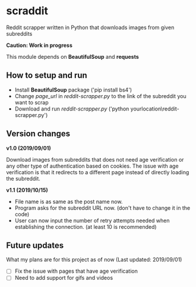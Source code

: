 # scraddit
Reddit scrapper written in Python that downloads images from given subreddits

**Caution: Work in progress**

This module depends on **BeautifulSoup** and **requests**

## How to setup and run
- Install **BeautifulSoup** package ('pip install bs4')
- Change *page_url* in *reddit-scrapper.py* to the link of the subreddit you want to scrap
- Download and run *reddit-scrapper.py* ('python yourlocation\reddit-scrapper.py')

## Version changes
**v1.0 (2019/09/01)**

Download images from subreddits that does not need age verification or any other type of authentication based on cookies. The issue with age verification is that it redirects to a different page instead of directly loading the subreddit.

**v1.1 (2019/10/15)**

- File name is as same as the post name now.
- Program asks for the subreddit URL now. (don't have to change it in the code)
- User can now input the number of retry attempts needed when establishing the connection. (at least 10 is recommended)

## Future updates
What my plans are for this project as of now (Last updated: 2019/09/01)
- [ ] Fix the issue with pages that have age verification
- [ ] Need to add support for gifs and videos
